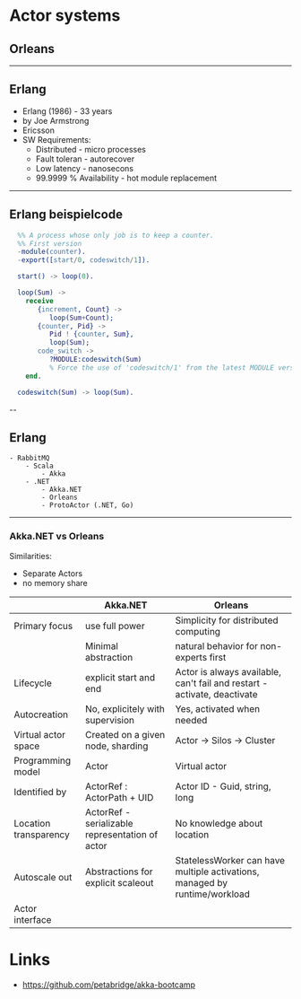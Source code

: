 # Actor systems
## Orleans

***

## Erlang

- Erlang (1986) - 33 years
- by Joe Armstrong
- Ericsson
- SW Requirements:
    - Distributed - micro processes
    - Fault toleran - autorecover
    - Low latency - nanosecons
    - 99.9999 % Availability - hot module replacement

---

## Erlang beispielcode

```erlang
  %% A process whose only job is to keep a counter.
  %% First version
  -module(counter).
  -export([start/0, codeswitch/1]).

  start() -> loop(0).

  loop(Sum) ->
    receive
       {increment, Count} ->
          loop(Sum+Count);
       {counter, Pid} ->
          Pid ! {counter, Sum},
          loop(Sum);
       code_switch ->
          ?MODULE:codeswitch(Sum)
          % Force the use of 'codeswitch/1' from the latest MODULE version
    end.

  codeswitch(Sum) -> loop(Sum).
```

--

## Erlang 
    - RabbitMQ
        - Scala
            - Akka
        - .NET
            - Akka.NET
            - Orleans
            - ProtoActor (.NET, Go)

---

### Akka.NET vs Orleans

Similarities:
- Separate Actors
- no memory share

|                | Akka.NET               | Orleans                                |
| -------------- | ---------------------- | -------------------------------------- |
| Primary focus  | use full power         | Simplicity for distributed computing   |
|                | Minimal abstraction    | natural behavior for non-experts first |
| Lifecycle      | explicit start and end | Actor is always available, can't fail and restart - activate, deactivate|
| Autocreation   | No, explicitely with supervision | Yes, activated when needed |
| Virtual actor space | Created on a given node, sharding | Actor -> Silos -> Cluster|
| Programming model | Actor | Virtual actor |
| Identified by  | ActorRef : ActorPath + UID | Actor ID - Guid, string, long |
| Location transparency | ActorRef - serializable representation of actor | No knowledge about location |
|Autoscale out | Abstractions for explicit scaleout |StatelessWorker can have multiple activations, managed by runtime/workload |
|Actor interface |||


# Links

- https://github.com/petabridge/akka-bootcamp